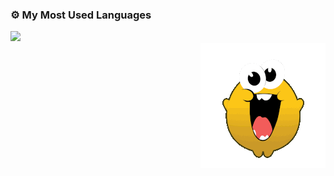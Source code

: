 <div align="left">
  <h3>⚙️ My Most Used Languages</h3>
  <img src="https://github-readme-stats.vercel.app/api/top-langs/?username=gaknippel&layout=compact&theme=tokyonight" />
</div>

<img align="right" src="./steamhappy-steam.gif" width="200" />
